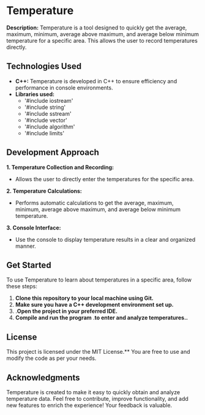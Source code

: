 # Temperature

**Description:**
Temperature is a tool designed to quickly get the average, maximum, minimum, average above maximum, and average below minimum temperature for a specific area. This allows the user to record temperatures directly.

## Technologies Used
- **C++:** Temperature is developed in C++ to ensure efficiency and performance in console environments.
- **Libraries used:**
  - '#include iostream'
  - '#include string'
  - '#include sstream'
  - '#include vector'
  - '#include algorithm'
  - '#include limits'

## Development Approach

**1. Temperature Collection and Recording:**
   - Allows the user to directly enter the temperatures for the specific area.

**2. Temperature Calculations:**
   - Performs automatic calculations to get the average, maximum, minimum, average above maximum, and average below minimum temperature.

**3. Console Interface:**
   - Use the console to display temperature results in a clear and organized manner.

## Get Started
To use Temperature to learn about temperatures in a specific area, follow these steps:

1. **Clone this repository to your local machine using Git.**
2. **Make sure you have a C++ development environment set up.**
3. .**Open the project in your preferred IDE.**
4. **Compile and run the program** .**to enter and analyze temperatures..**

## License
This project is licensed under the MIT License.** You are free to use and modify the code as per your needs.

## Acknowledgments
Temperature is created to make it easy to quickly obtain and analyze temperature data. Feel free to contribute, improve functionality, and add new features to enrich the experience! Your feedback is valuable.
